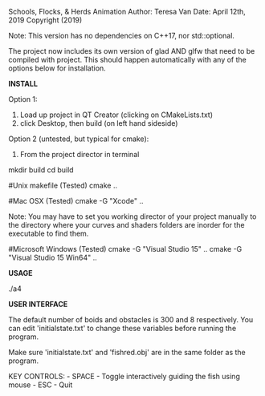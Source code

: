 Schools, Flocks, & Herds Animation
Author: Teresa Van
Date: April 12th, 2019
Copyright (2019)

Note:
This version has no dependencies on C++17, nor std::optional.

The project now includes its own version of glad AND glfw that need to be
compiled with project. This should happen automatically with any of the options
below for installation.

**INSTALL**

Option 1:

1) Load up project in QT Creator (clicking on CMakeLists.txt)
2) click Desktop, then build (on left hand sideside)

Option 2 (untested, but typical for cmake):

1) From the project director in terminal

mkdir build
cd build

#Unix makefile (Tested)
cmake ..

#Mac OSX (Tested)
cmake -G "Xcode" ..

Note: You may have to set you working director of your project manually to the directory where
your curves and shaders folders are inorder for the executable to find them.

#Microsoft Windows (Tested)
cmake -G "Visual Studio 15" ..
cmake -G "Visual Studio 15 Win64" ..

**USAGE**

./a4

**USER INTERFACE**

The default number of boids and obstacles is 300 and 8 respectively.
You can edit 'initialstate.txt' to change these variables before running the program.

Make sure 'initialstate.txt' and 'fishred.obj' are in the same folder as the program.

KEY CONTROLS:
    - SPACE - Toggle interactively guiding the fish using mouse
    - ESC	- Quit
